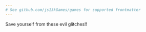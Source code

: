 ```yaml
---
# See github.com/js13kGames/games for supported frontmatter
---
```

Save yourself from these evil glitches!!